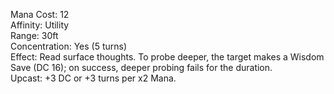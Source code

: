 Mana Cost: 12  
Affinity: Utility  
Range: 30ft  
Concentration: Yes (5 turns)  
Effect: Read surface thoughts. To probe deeper, the target makes a Wisdom Save (DC 16); on success, deeper probing fails for the duration.  
Upcast: +3 DC or +3 turns per x2 Mana.